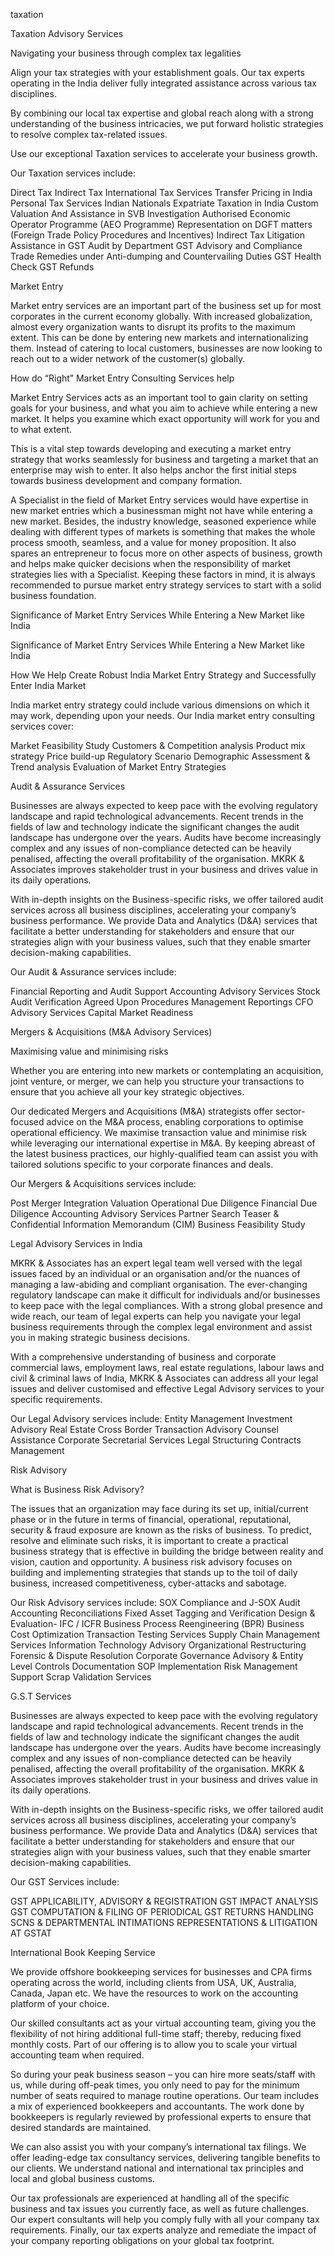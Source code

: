 taxation

Taxation Advisory Services

Navigating your business through complex tax legalities

Align your tax strategies with your establishment goals. Our tax experts operating in the India deliver fully integrated assistance across various tax disciplines.

By combining our local tax expertise and global reach along with a strong understanding of the business intricacies, we put forward holistic strategies to resolve complex tax-related issues.

Use our exceptional Taxation services to accelerate your business growth.

Our Taxation services include:

Direct Tax
Indirect Tax
International Tax Services
Transfer Pricing in India
Personal Tax Services Indian Nationals
Expatriate Taxation in India
Custom Valuation And Assistance in SVB Investigation
Authorised Economic Operator Programme (AEO Programme)
Representation on DGFT matters (Foreign Trade Policy Procedures and Incentives)
Indirect Tax Litigation
Assistance in GST Audit by Department
GST Advisory and Compliance
Trade Remedies under Anti-dumping and Countervailing Duties
GST Health Check
GST Refunds






Market Entry

Market entry services are an important part of the business set up for most corporates in the current economy globally. With increased globalization, almost every organization wants to disrupt its profits to the maximum extent. This can be done by entering new markets and internationalizing them. Instead of catering to local customers, businesses are now looking to reach out to a wider network of the customer(s) globally.

How do “Right” Market Entry Consulting Services help

Market Entry Services acts as an important tool to gain clarity on setting goals for your business, and what you aim to achieve while entering a new market. It helps you examine which exact opportunity will work for you and to what extent.

This is a vital step towards developing and executing a market entry strategy that works seamlessly for business and targeting a market that an enterprise may wish to enter. It also helps anchor the first initial steps towards business development and company formation.

A Specialist in the field of Market Entry services would have expertise in new market entries which a businessman might not have while entering a new market. Besides, the industry knowledge, seasoned experience while dealing with different types of markets is something that makes the whole process smooth, seamless, and a value for money proposition. It also spares an entrepreneur to focus more on other aspects of business, growth and helps make quicker decisions when the responsibility of market strategies lies with a Specialist. Keeping these factors in mind, it is always recommended to pursue market entry strategy services to start with a solid business foundation.

Significance of Market Entry Services While Entering a New Market like India

Significance of Market Entry Services While Entering a New Market like India

How We Help Create Robust India Market Entry Strategy and Successfully Enter India Market

India market entry strategy could include various dimensions on which it may work, depending upon your needs. Our India market entry consulting services cover:

Market Feasibility Study
Customers & Competition analysis
Product mix strategy
Price build-up
Regulatory Scenario
Demographic Assessment & Trend analysis
Evaluation of Market Entry Strategies





Audit & Assurance Services

Businesses are always expected to keep pace with the evolving regulatory landscape and rapid technological advancements. Recent trends in the fields of law and technology indicate the significant changes the audit landscape has undergone over the years. Audits have become increasingly complex and any issues of non-compliance detected can be heavily penalised, affecting the overall profitability of the organisation. MKRK & Associates improves stakeholder trust in your business and drives value in its daily operations.

With in-depth insights on the Business-specific risks, we offer tailored audit services across all business disciplines, accelerating your company’s business performance. We provide Data and Analytics (D&A) services that facilitate a better understanding for stakeholders and ensure that our strategies align with your business values, such that they enable smarter decision-making capabilities.

Our Audit & Assurance services include:

Financial Reporting and Audit Support
Accounting Advisory Services
Stock Audit Verification
Agreed Upon Procedures Management Reportings
CFO Advisory Services
Capital Market Readiness






Mergers & Acquisitions (M&A Advisory Services)

Maximising value and minimising risks

Whether you are entering into new markets or contemplating an acquisition, joint venture, or merger, we can help you structure your transactions to ensure that you achieve all your key strategic objectives.

Our dedicated Mergers and Acquisitions (M&A) strategists offer sector-focused advice on the M&A process, enabling corporations to optimise operational efficiency. We maximise transaction value and minimise risk while leveraging our international expertise in M&A. By keeping abreast of the latest business practices, our highly-qualified team can assist you with tailored solutions specific to your corporate finances and deals.

Our Mergers & Acquisitions services include:

Post Merger Integration
Valuation
Operational Due Diligence
Financial Due Diligence
Accounting Advisory Services
Partner Search
Teaser & Confidential Information Memorandum (CIM)
Business Feasibility Study





Legal Advisory Services in India

MKRK & Associates has an expert legal team well versed with the legal issues faced by an individual or an organisation and/or the nuances of managing a law-abiding and compliant organisation. The ever-changing regulatory landscape can make it difficult for individuals and/or businesses to keep pace with the legal compliances. With a strong global presence and wide reach, our team of legal experts can help you navigate your legal business requirements through the complex legal environment and assist you in making strategic business decisions.

With a comprehensive understanding of business and corporate commercial laws, employment laws, real estate regulations, labour laws and civil & criminal laws of India, MKRK & Associates can address all your legal issues and deliver customised and effective Legal Advisory services to your specific requirements.

Our Legal Advisory services include:
Entity Management
Investment Advisory
Real Estate
Cross Border Transaction Advisory
Counsel Assistance
Corporate Secretarial Services
Legal Structuring
Contracts Management






Risk Advisory

What is Business Risk Advisory?

The issues that an organization may face during its set up, initial/current phase or in the future in terms of financial, operational, reputational, security & fraud exposure are known as the risks of business.
To predict, resolve and eliminate such risks, it is important to create a practical business strategy that is effective in building the bridge between reality and vision, caution and opportunity.
A business risk advisory focuses on building and implementing strategies that stands up to the toil of daily business, increased competitiveness, cyber-attacks and sabotage.

Our Risk Advisory services include:
SOX Compliance and J-SOX Audit
Accounting Reconciliations
Fixed Asset Tagging and Verification
Design & Evaluation- IFC / ICFR
Business Process Reengineering (BPR)
Business Cost Optimization
Transaction Testing Services
Supply Chain Management Services
Information Technology Advisory
Organizational Restructuring
Forensic & Dispute Resolution
Corporate Governance Advisory & Entity Level Controls Documentation
SOP Implementation
Risk Management Support
Scrap Validation Services






G.S.T Services

Businesses are always expected to keep pace with the evolving regulatory landscape and rapid technological advancements. Recent trends in the fields of law and technology indicate the significant changes the audit landscape has undergone over the years. Audits have become increasingly complex and any issues of non-compliance detected can be heavily penalised, affecting the overall profitability of the organisation. MKRK & Associates improves stakeholder trust in your business and drives value in its daily operations.

With in-depth insights on the Business-specific risks, we offer tailored audit services across all business disciplines, accelerating your company’s business performance. We provide Data and Analytics (D&A) services that facilitate a better understanding for stakeholders and ensure that our strategies align with your business values, such that they enable smarter decision-making capabilities.

Our GST Services include:

GST APPLICABILITY, ADVISORY & REGISTRATION
GST IMPACT ANALYSIS
GST COMPUTATION & FILING OF PERIODICAL GST RETURNS
HANDLING SCNS & DEPARTMENTAL INTIMATIONS
REPRESENTATIONS & LITIGATION AT GSTAT





International Book Keeping Service

We provide offshore bookkeeping services for businesses and CPA firms operating across the world, including clients from USA, UK, Australia, Canada, Japan etc. We have the resources to work on the accounting platform of your choice.

Our skilled consultants act as your virtual accounting team, giving you the flexibility of not hiring additional full-time staff; thereby, reducing fixed monthly costs. Part of our offering is to allow you to scale your virtual accounting team when required.

So during your peak business season – you can hire more seats/staff with us, while during off-peak times, you only need to pay for the minimum number of seats required to manage routine operations. Our team includes a mix of experienced bookkeepers and accountants. The work done by bookkeepers is regularly reviewed by professional experts to ensure that desired standards are maintained.

We can also assist you with your company’s international tax filings. We offer leading-edge tax consultancy services, delivering tangible benefits to our clients. We understand national and international tax principles and local and global business customs.

Our tax professionals are experienced at handling all of the specific business and tax issues you currently face, as well as future challenges. Our expert consultants will help you comply fully with all your company tax requirements. Finally, our tax experts analyze and remediate the impact of your company reporting obligations on your global tax footprint.